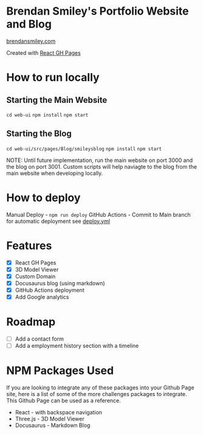 # Brendan Smiley's Portfolio Website and Blog

[brendansmiley.com](https://brendansmiley.com)

Created with [React GH Pages](https://github.com/gitname/react-gh-pages)

# How to run locally

## Starting the Main Website

`cd web-ui`
`npm install`
`npm start`

## Starting the Blog

`cd web-ui/src/pages/Blog/smileysblog`
`npm install`
`npm start`

NOTE: Until future implementation, run the main website on port 3000 and the blog on port 3001. Custom scripts will help naviagte to the blog from the main website when developing locally.

# How to deploy

Manual Deploy - `npm run deploy`
GitHub Actions - Commit to Main branch for automatic deployment see [deploy.yml](.github/workflows/deploy.yml)

# Features

- [x] React GH Pages
- [x] 3D Model Viewer
- [x] Custom Domain
- [x] Docusaurus blog (using markdown)
- [x] GitHub Actions deployment
- [x] Add Google analytics

# Roadmap

- [ ] Add a contact form
- [ ] Add a employment history section with a timeline

# NPM Packages Used

If you are looking to integrate any of these packages into your Github Page site, here is a list of some of the more challenges packages to integrate. This Github Page can be used as a reference.

- React - with backspace navigation
- Three.js - 3D Model Viewer
- Docusaurus - Markdown Blog
